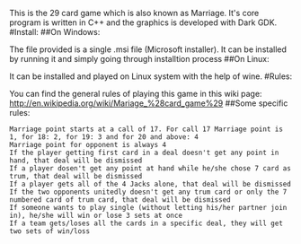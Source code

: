 This is the 29 card game which is also known as Marriage. It's core program is written in C++ and the graphics is developed with Dark GDK.
#Install:
##On Windows:

The file provided is a single .msi file (Microsoft installer). It can be installed by running it and simply going through installtion process
##On Linux:

It can be installed and played on Linux system with the help of wine.
#Rules:

You can find the general rules of playing this game in this wiki page: http://en.wikipedia.org/wiki/Mariage_%28card_game%29
##Some specific rules:

    Marriage point starts at a call of 17. For call 17 Marriage point is 1, for 18: 2, for 19: 3 and for 20 and above: 4
    Marriage point for opponent is always 4
    If the player getting first card in a deal doesn't get any point in hand, that deal will be dismissed
    If a player dosen't get any point at hand while he/she chose 7 card as trum, that deal will be dismissed
    If a player gets all of the 4 Jacks alone, that deal will be dismissed
    If the two opponents unitedly doesn't get any trum card or only the 7 numbered card of trum card, that deal will be dismissed
    If someone wants to play single (without letting his/her partner join in), he/she will win or lose 3 sets at once
    If a team gets/loses all the cards in a specific deal, they will get two sets of win/loss


